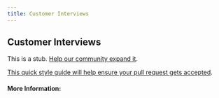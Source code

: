 ```yaml
---
title: Customer Interviews
---
```


## Customer Interviews

This is a stub. [Help our community expand it](https://github.com/freeCodeCamp/guide-articles/tree/master/articles/Design/User-Experience-Research/Customer-Interviews/index.md).

[This quick style guide will help ensure your pull request gets accepted](https://github.com/freeCodeCamp/guide-articles/blob/master/README.md).

<!-- The article goes here, in GitHub-flavored Markdown. Feel free to add YouTube videos, images, and CodePen/JSBin embeds  -->

#### More Information:
<!-- Please add any articles you think might be helpful to read before writing the article -->


